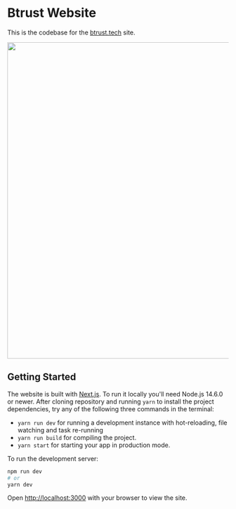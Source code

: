 # Btrust Website

This is the codebase for the [btrust.tech](https://btrust.tech) site.

<img src="https://8aqkfzpsopxwkjhh.public.blob.vercel-storage.com/site-NzkG02zso9ZCRsswQ5hC1xFpgEp75r.png" width="720">

## Getting Started

The website is built with [Next.js](https://nextjs.org). To run it locally you'll need Node.js 14.6.0 or newer. After cloning repository and running `yarn` to install the project dependencies, try any of the following three commands in the terminal:

- `yarn run dev` for running a development instance with hot-reloading, file watching and task re-running
- `yarn run build` for compiling the project.
- `yarn start` for starting your app in production mode.

To run the development server:
```bash
npm run dev
# or
yarn dev
```

Open [http://localhost:3000](http://localhost:3000) with your browser to view the site.
